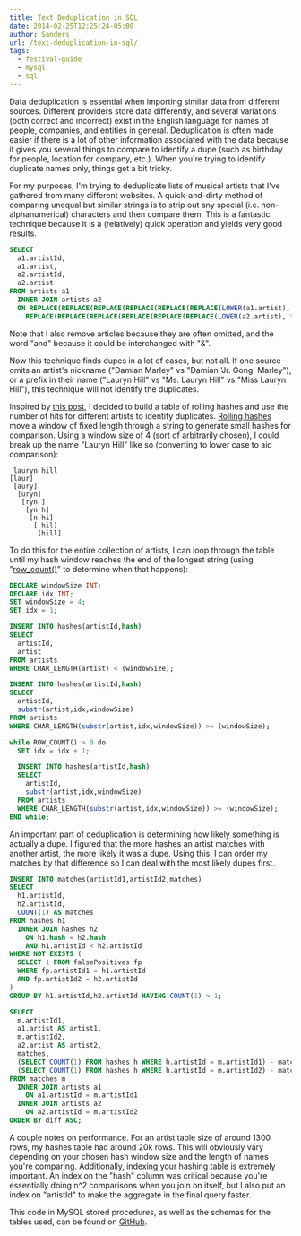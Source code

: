 ```yaml
---
title: Text Deduplication in SQL
date: 2014-02-25T12:25:24-05:00
author: Sanders
url: /text-deduplication-in-sql/
tags:
  - festival-guide
  - mysql
  - sql
---
```

Data deduplication is essential when importing similar data from different sources. Different providers store data differently, and several variations (both correct and incorrect) exist in the English language for names of people, companies, and entities in general. Deduplication is often made easier if there is a lot of other information associated with the data because it gives you several things to compare to identify a dupe (such as birthday for people, location for company, etc.). When you're trying to identify duplicate names only, things get a bit tricky.

For my purposes, I'm trying to deduplicate lists of musical artists that I've gathered from many different websites. A quick-and-dirty method of comparing unequal but similar strings is to strip out any special (i.e. non-alphanumerical) characters and then compare them. This is a fantastic technique because it is a (relatively) quick operation and yields very good results.

```sql
SELECT
  a1.artistId,
  a1.artist,
  a2.artistId,
  a2.artist
FROM artists a1
  INNER JOIN artists a2
  ON REPLACE(REPLACE(REPLACE(REPLACE(REPLACE(REPLACE(LOWER(a1.artist),'the ',''),'a ',''),'.',''),'& ',''),'and ',''),'-','') LIKE
    REPLACE(REPLACE(REPLACE(REPLACE(REPLACE(REPLACE(LOWER(a2.artist),'the ',''),'a ',''),'.',''),'& ',''),'and ',''),'-','');
```

Note that I also remove articles because they are often omitted, and the word "and" because it could be interchanged with "&".

Now this technique finds dupes in a lot of cases, but not all. If one source omits an artist's nickname ("Damian Marley" vs "Damian 'Jr. Gong' Marley"), or a prefix in their name ("Lauryn Hill" vs "Ms. Lauryn Hill" vs "Miss Lauryn Hill"), this technique will not identify the duplicates.

Inspired by [this post](http://programmers.stackexchange.com/questions/107735/how-do-i-go-about-data-deduplication-at-scale), I decided to build a table of rolling hashes and use the number of hits for different artists to identify duplicates. [Rolling hashes](http://en.wikipedia.org/wiki/Rolling_hash) move a window of fixed length through a string to generate small hashes for comparison. Using a window size of 4 (sort of arbitrarily chosen), I could break up the name "Lauryn Hill" like so (converting to lower case to aid comparison):

```
 lauryn hill
[laur]
 [aury]
  [uryn]
   [ryn ]
    [yn h]
     [n hi]
      [ hil]
       [hill]
```

To do this for the entire collection of artists, I can loop through the table until my hash window reaches the end of the longest string (using "[row_count()](https://dev.mysql.com/doc/refman/5.0/en/information-functions.html#function_row-count)" to determine when that happens):

```sql
DECLARE windowSize INT;
DECLARE idx INT;
SET windowSize = 4;
SET idx = 1;

INSERT INTO hashes(artistId,hash)
SELECT
  artistId,
  artist
FROM artists
WHERE CHAR_LENGTH(artist) < (windowSize);

INSERT INTO hashes(artistId,hash)
SELECT
  artistId,
  substr(artist,idx,windowSize)
FROM artists
WHERE CHAR_LENGTH(substr(artist,idx,windowSize)) >= (windowSize);

while ROW_COUNT() > 0 do
  SET idx = idx + 1;

  INSERT INTO hashes(artistId,hash)
  SELECT
    artistId,
    substr(artist,idx,windowSize)
  FROM artists
  WHERE CHAR_LENGTH(substr(artist,idx,windowSize)) >= (windowSize);
END while;
```

An important part of deduplication is determining how likely something is actually a dupe. I figured that the more hashes an artist matches with another artist, the more likely it was a dupe. Using this, I can order my matches by that difference so I can deal with the most likely dupes first.

```sql
INSERT INTO matches(artistId1,artistId2,matches)
SELECT
  h1.artistId,
  h2.artistId,
  COUNT(1) AS matches
FROM hashes h1
  INNER JOIN hashes h2
    ON h1.hash = h2.hash
    AND h1.artistId < h2.artistId
WHERE NOT EXISTS (
  SELECT 1 FROM falsePositives fp
  WHERE fp.artistId1 = h1.artistId  
  AND fp.artistId2 = h2.artistId
)
GROUP BY h1.artistId,h2.artistId HAVING COUNT(1) > 1;

SELECT
  m.artistId1,
  a1.artist AS artist1,
  m.artistId2,
  a2.artist AS artist2,
  matches,
  (SELECT COUNT(1) FROM hashes h WHERE h.artistId = m.artistId1) - matches +
  (SELECT COUNT(1) FROM hashes h WHERE h.artistId = m.artistId2) - matches AS diff
FROM matches m
  INNER JOIN artists a1
    ON a1.artistId = m.artistId1
  INNER JOIN artists a2
    ON a2.artistId = m.artistId2
ORDER BY diff ASC;
```

A couple notes on performance. For an artist table size of around 1300 rows, my hashes table had around 20k rows. This will obviously vary depending on your chosen hash window size and the length of names you're comparing. Additionally, indexing your hashing table is extremely important. An index on the "hash" column was critical because you're essentially doing n^2 comparisons when you join on itself, but I also put an index on "artistId" to make the aggregate in the final query faster.

This code in MySQL stored procedures, as well as the schemas for the tables used, can be found on [GitHub](https://github.com/sedenardi/festival-guide/tree/master/db_models).
